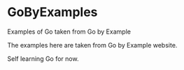 # GoByExamples
Examples of Go taken from Go by Example

The examples here are taken from Go by Example website.

Self learning Go for now. 
